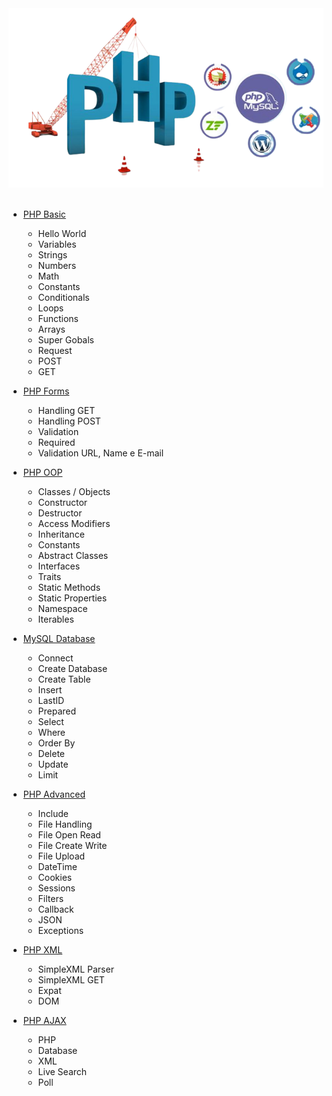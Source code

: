 <div align="center">
    <img src="readme.png" alt="logo">
</div><br>

- [PHP Basic](/01-basic)
  - Hello World
  - Variables
  - Strings
  - Numbers
  - Math
  - Constants
  - Conditionals
  - Loops
  - Functions
  - Arrays
  - Super Gobals
  - Request
  - POST
  - GET

- [PHP Forms](/02-forms)
  - Handling GET
  - Handling POST
  - Validation
  - Required
  - Validation URL, Name e E-mail 

- [PHP OOP](/03-oop)
  - Classes / Objects
  - Constructor
  - Destructor
  - Access Modifiers
  - Inheritance
  - Constants
  - Abstract Classes
  - Interfaces
  - Traits
  - Static Methods
  - Static Properties
  - Namespace
  - Iterables

- [MySQL Database](/04-Database)
  - Connect
  - Create Database
  - Create Table
  - Insert
  - LastID
  - Prepared
  - Select
  - Where
  - Order By
  - Delete
  - Update
  - Limit

- [PHP Advanced](/05-Advanced)
  - Include
  - File Handling
  - File Open Read
  - File Create Write
  - File Upload
  - DateTime
  - Cookies
  - Sessions
  - Filters
  - Callback
  - JSON
  - Exceptions

- [PHP XML](/06-XML)
  - SimpleXML Parser
  - SimpleXML GET
  - Expat
  - DOM

- [PHP AJAX](/07-AJAX)
  - PHP
  - Database
  - XML
  - Live Search
  - Poll
  
  

 

